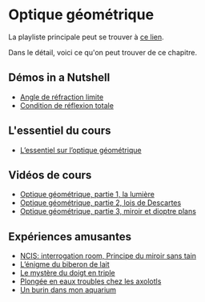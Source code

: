 # Optique géométrique

La playliste principale peut se trouver à [ce lien](https://youtube.com/playlist?list=PLEABsk5Xlyk55tHiTaS2RQT_9vICbHHw0).

Dans le détail, voici ce qu'on peut trouver de ce chapitre.

## Démos in a Nutshell

* [Angle de réfraction limite](https://youtu.be/cYNm_0nwc74)
* [Condition de réflexion totale](https://youtu.be/iRdZpablVdI)

## L'essentiel du cours

* [L’essentiel sur l’optique géométrique](https://youtu.be/ALNDFzfj5NQ)

## Vidéos de cours

* [Optique géométrique, partie 1, la lumière](https://youtu.be/IuTHPE5BToc)
* [Optique géométrique, partie 2, lois de Descartes](https://youtu.be/1dDZTVz0n74)
* [Optique géométrique, partie 3, miroir et dioptre plans](https://youtu.be/LOOMgec_RuY)

## Expériences amusantes

* [NCIS: interrogation room, Principe du miroir sans tain](https://youtu.be/796zHx_vdiw)
* [L’énigme du biberon de lait](https://youtu.be/5oXs0ruxRbk)
* [Le mystère du doigt en triple](https://youtu.be/qqzBjvEmtTA)
* [Plongée en eaux troubles chez les axolotls](https://youtu.be/u_QVmyIKyS4)
* [Un burin dans mon aquarium](https://youtu.be/69_ScPtD7R8)

